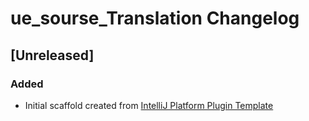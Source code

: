 <!-- Keep a Changelog guide -> https://keepachangelog.com -->

# ue_sourse_Translation Changelog

## [Unreleased]
### Added
- Initial scaffold created from [IntelliJ Platform Plugin Template](https://github.com/JetBrains/intellij-platform-plugin-template)

